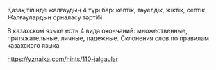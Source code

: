 Қазақ тілінде жалғаудың 4 түрі бар: көптік, тәуелдік, жіктік, септік.
Жалғаулардың орналасу тәртібі 

В казахском языке есть 4 вида окончаний: множественные, притяжательные, личные, падежные.
Склонения слов по правилам казахского языка

https://yznaika.com/hints/110-jalgaular